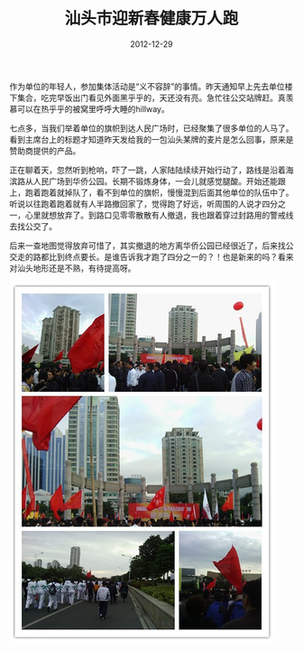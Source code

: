 ﻿---
title: "汕头市迎新春健康万人跑"
date: 2012-12-29
categories: 
  - "essay"
tags: 
  - "汕头"
  - "跑步"
---

作为单位的年轻人，参加集体活动是“义不容辞”的事情。昨天通知早上先去单位楼下集合，吃完早饭出门看见外面黑乎乎的，天还没有亮。急忙往公交站牌赶。真羡慕可以在热乎乎的被窝里呼呼大睡的hillway。

七点多，当我们举着单位的旗帜到达人民广场时，已经聚集了很多单位的人马了。看到主席台上的标题才知道昨天发给我的一包汕头某牌的麦片是怎么回事，原来是赞助商提供的产品。

正在聊着天，忽然听到枪响，吓了一跳，人家陆陆续续开始行动了，路线是沿着海滨路从人民广场到华侨公园。长期不锻炼身体，一会儿就感觉腿酸。开始还能跟上，跑着跑着就掉队了，看不到单位的旗帜，慢慢混到后面其他单位的队伍中了。听说以往跑着跑着就有人半路撤回家了，觉得跑了好远，听周围的人说才四分之一，心里就想放弃了。到路口见零零散散有人撤退，我也跟着穿过封路用的警戒线去找公交了。

后来一查地图觉得放弃可惜了，其实撤退的地方离华侨公园已经很近了，后来找公交走的路都比到终点要长。是谁告诉我才跑了四分之一的？！也是新来的吗？看来对汕头地形还是不熟，有待提高呀。

![万人行](/images/8319428977_94d27932b2_z.jpg)
